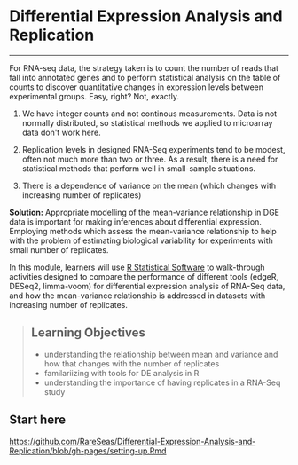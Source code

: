 # Differential Expression Analysis and Replication
----------------------------------------------------

For RNA-seq data, the strategy taken is to count the number of reads that fall into annotated genes and to perform statistical analysis on the table of counts to discover quantitative changes in expression levels between experimental groups. Easy, right? Not, exactly.

1. We have integer counts and not continous measurements. Data is not normally distributed, so statistical methods we applied to microarray data don't work here. 

2. Replication levels in designed RNA-Seq experiments tend to be modest, often not much more than two or three. As a result, there is a need for statistical methods that perform well in small-sample situations. 

3. There is a dependence of variance on the mean (which changes with increasing number of replicates)

**Solution:** Appropriate modelling of the mean-variance relationship in DGE data is important for making inferences about differential expression. Employing methods which assess the mean-variance relationship to help with the problem of estimating biological variability for experiments with small number of replicates. 

In this module, learners will use [R Statistical Software](https://www.r-project.org/) to walk-through activities designed to compare the performance of different tools (edgeR, DESeq2, limma-voom) for differential expression analysis of RNA-Seq data, and how the mean-variance relationship is addressed in datasets with increasing number of replicates.



> ## Learning Objectives 
>
> * understanding the relationship between mean and variance and how that changes with the number of replicates
> * familariizing with tools for DE analysis in R
> * understanding the importance of having replicates in a RNA-Seq study

## Start here

https://github.com/RareSeas/Differential-Expression-Analysis-and-Replication/blob/gh-pages/setting-up.Rmd
